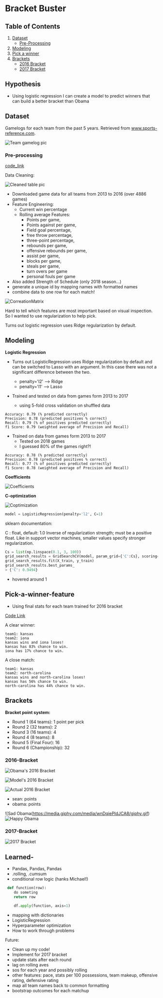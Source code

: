 # Bracket Buster

<!-- ![NCAA or Bust](https://media.giphy.com/media/3o84U3i3nkhYoJOm3K/giphy.gif) -->


## Table of Contents
1. [Dataset](#dataset)
    * [Pre-Processing](#Pre-processing)
3. [Modeling](#Modeling)
4. [Pick a winner](#Pick-a-winner-feature)
5. [Brackets](#Brackets)
    * [2016 Bracket](#2016-Bracket)
    * [2017 Bracket](#2017-Bracket)


## Hypothesis
- Using logistic regression I can create a model to predict winners that can build a better bracket than Obama

## Dataset
Gamelogs for each team from the past 5 years. Retrieved from www.sports-reference.com.

![Team gamelog pic](pictures/gamelog.png)

### Pre-processing

[code_link](game_df_creator.py)

Data Cleaning:

![Cleaned table pic](pictures/cleaneddata.png)

  - Downloaded game data for all teams from 2013 to 2016 (over 4886 games)
  - Feature Engineering:
    - Current win percentage
     - Rolling average Features:
        - Points per game,
        - Points against per game,
        - Field goal percentage,
        - free throw percentage,
        - three-point percentage,
        - rebounds per game,
        - offensive rebounds per game,
        - assist per game,
        - blocks per game,
        - steals per game,
        - turn overs per game
        - personal fouls per game
  - Also added Strength of Schedule (only 2018 season...)
  - generate a unique id by mapping names with formatted names
  - combine data to one row for each match!

![CorreationMatrix](pictures/corrmatrix.png)

Hard to tell which features are most important based on visual inspection.  So I wanted to use regularization to help pick.  

Turns out logistic regression uses Ridge regularization by default.  

## Modeling

**Logistic Regression**

* Turns out LogisticRegression uses Ridge regularization by default and can be switched to Lasso with an argument.  In this case there was not a significant difference between the two.
  * penalty='l2'  -->   Ridge
  * penalty='l1'  -->   Lasso

* Trained and tested on data from games form 2013 to 2017
  * using 5-fold cross validation on shuffled data

```
Accuracy: 0.79 (% predicted correctly)
Precision: 0.78 (predicted positives % correct)
Recall: 0.79 (% of positives predicted correctly)
f1 Score: 0.79 (weighted average of Precision and Recall)
```

* Trained on data from games form 2013 to 2017
  * Tested on 2018 games
  * I guessed 80% of the games right?!

```
Accuracy: 0.78 (% predicted correctly)
Precision: 0.78 (predicted positives % correct)
Recall: 0.77 (% of positives predicted correctly)
f1 Score: 0.78 (weighted average of Precision and Recall)
```

**Coefficients**

![Coefficients](pictures/Features.png)

**C-optimization**

![Coptimization](pictures/coptimization.png)

~~~python
model = LogisticRegression(penalty='l2', C=1)
~~~

sklearn documentation:

C : float, default: 1.0
Inverse of regularization strength; must be a positive float. Like in support vector machines, smaller values specify stronger regularization.

~~~python
Cs = list(np.linspace(0.1, 3, 100))
grid_search_results = GridSearchCV(model, param_grid={'C':Cs}, scoring='accuracy', cv=5)
grid_search_results.fit(X_train, y_train)
grid_search_results.best_params_
> {'C': 0.9494}
~~~

* hovered around 1

## Pick-a-winner-feature

- Using final stats for each team trained for 2016 bracket

[Code Link](win_or_lose.py)

A clear winner:
~~~
team1: kansas
team2: iona
kansas wins and iona loses!
kansas has 83% chance to win.
iona has 17% chance to win.
~~~


A close match:
~~~
team1: kansas
team2: north-carolina
kansas wins and north-carolina loses!
kansas has 56% chance to win.
north-carolina has 44% chance to win.
~~~


## Brackets

**Bracket point system:**
- Round 1 (64 teams): 1 point per pick
- Round 2 (32 teams): 2
- Round 3 (16 teams): 4
- Round 4 (8 teams): 8
- Round 5 (Final Four): 16
- Round 6 (Championship): 32

### 2016-Bracket

![Obama's 2016 Bracket](pictures/obama2016bracket.jpg)

![Model's 2016 Bracket](pictures/model-bracket.png)

![Actual 2016 Bracket](pictures/ncaa-march-madness-results-2016.jpg)

- ‎sean: points
- ‎obama: points

![Sad Obama(https://media.giphy.com/media/wnDqiePIdJCA8/giphy.gif)
![Happy Obama](https://media.giphy.com/media/dpYkMt1b9BNmw/giphy.gif)


### 2017-Bracket

![2017 Bracket](pictures/obama2017bracket.png)




## Learned-
- Pandas, Pandas, Pandas
 - .rolling, .cumsum
 - ‎conditional row logic (hanks Michael!)
~~~python
 def function(row):
    do someting
    return row

    df.apply(function, axis=1)
~~~
 - ‎mapping with dictionaries
 - LogisticRegression
 - Hyperparameter optimization
 - How to work through ‎problems


Future:
- Clean up my code!
- Implement for 2017 bracket
- update stats after each round
- ‎lag on rolling aves
- ‎sos for each year and possibly rolling
- ‎other features: pace, stats per 100 possessions, team makeup, offensive rating, defensive rating
- ‎map all team names back to common formatting
- bootstrap outcomes for each matchup
